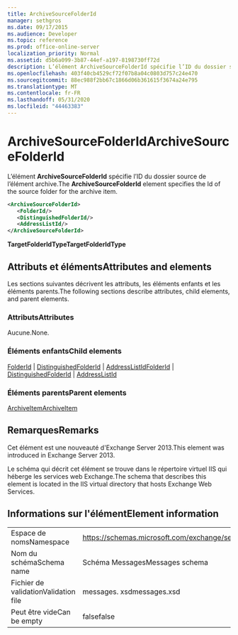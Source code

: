 ```yaml
---
title: ArchiveSourceFolderId
manager: sethgros
ms.date: 09/17/2015
ms.audience: Developer
ms.topic: reference
ms.prod: office-online-server
localization_priority: Normal
ms.assetid: d5b6a099-3b87-44ef-a197-8198730ff72d
description: L’élément ArchiveSourceFolderId spécifie l’ID du dossier source de l’élément archive.
ms.openlocfilehash: 403f40cb4529cf72f07b8a04c0803d757c24e470
ms.sourcegitcommit: 88ec988f2bb67c1866d06b361615f3674a24e795
ms.translationtype: MT
ms.contentlocale: fr-FR
ms.lasthandoff: 05/31/2020
ms.locfileid: "44463383"
---
```

# <a name="archivesourcefolderid"></a><span data-ttu-id="ab50f-103">ArchiveSourceFolderId</span><span class="sxs-lookup"><span data-stu-id="ab50f-103">ArchiveSourceFolderId</span></span>

<span data-ttu-id="ab50f-104">L’élément **ArchiveSourceFolderId** spécifie l’ID du dossier source de l’élément archive.</span><span class="sxs-lookup"><span data-stu-id="ab50f-104">The **ArchiveSourceFolderId** element specifies the Id of the source folder for the archive item.</span></span> 
  
```XML
<ArchiveSourceFolderId>
   <FolderId/>
   <DistinguishedFolderId/>
   <AddressListId/>
</ArchiveSourceFolderId>
```

 <span data-ttu-id="ab50f-105">**TargetFolderIdType**</span><span class="sxs-lookup"><span data-stu-id="ab50f-105">**TargetFolderIdType**</span></span>
## <a name="attributes-and-elements"></a><span data-ttu-id="ab50f-106">Attributs et éléments</span><span class="sxs-lookup"><span data-stu-id="ab50f-106">Attributes and elements</span></span>

<span data-ttu-id="ab50f-107">Les sections suivantes décrivent les attributs, les éléments enfants et les éléments parents.</span><span class="sxs-lookup"><span data-stu-id="ab50f-107">The following sections describe attributes, child elements, and parent elements.</span></span>
  
### <a name="attributes"></a><span data-ttu-id="ab50f-108">Attributs</span><span class="sxs-lookup"><span data-stu-id="ab50f-108">Attributes</span></span>

<span data-ttu-id="ab50f-109">Aucune.</span><span class="sxs-lookup"><span data-stu-id="ab50f-109">None.</span></span>
  
### <a name="child-elements"></a><span data-ttu-id="ab50f-110">Éléments enfants</span><span class="sxs-lookup"><span data-stu-id="ab50f-110">Child elements</span></span>

<span data-ttu-id="ab50f-111">[FolderId](folderid.md)  |  [DistinguishedFolderId](distinguishedfolderid.md)  |  [AddressListId](addresslistid.md)</span><span class="sxs-lookup"><span data-stu-id="ab50f-111">[FolderId](folderid.md) | [DistinguishedFolderId](distinguishedfolderid.md) | [AddressListId](addresslistid.md)</span></span>
  
### <a name="parent-elements"></a><span data-ttu-id="ab50f-112">Éléments parents</span><span class="sxs-lookup"><span data-stu-id="ab50f-112">Parent elements</span></span>

[<span data-ttu-id="ab50f-113">ArchiveItem</span><span class="sxs-lookup"><span data-stu-id="ab50f-113">ArchiveItem</span></span>](archiveitem.md)
  
## <a name="remarks"></a><span data-ttu-id="ab50f-114">Remarques</span><span class="sxs-lookup"><span data-stu-id="ab50f-114">Remarks</span></span>

<span data-ttu-id="ab50f-115">Cet élément est une nouveauté d'Exchange Server 2013.</span><span class="sxs-lookup"><span data-stu-id="ab50f-115">This element was introduced in Exchange Server 2013.</span></span>
  
<span data-ttu-id="ab50f-116">Le schéma qui décrit cet élément se trouve dans le répertoire virtuel IIS qui héberge les services web Exchange.</span><span class="sxs-lookup"><span data-stu-id="ab50f-116">The schema that describes this element is located in the IIS virtual directory that hosts Exchange Web Services.</span></span>
  
## <a name="element-information"></a><span data-ttu-id="ab50f-117">Informations sur l'élément</span><span class="sxs-lookup"><span data-stu-id="ab50f-117">Element information</span></span>

|||
|:-----|:-----|
|<span data-ttu-id="ab50f-118">Espace de noms</span><span class="sxs-lookup"><span data-stu-id="ab50f-118">Namespace</span></span>  <br/> |https://schemas.microsoft.com/exchange/services/2006/messages  <br/> |
|<span data-ttu-id="ab50f-119">Nom du schéma</span><span class="sxs-lookup"><span data-stu-id="ab50f-119">Schema name</span></span>  <br/> |<span data-ttu-id="ab50f-120">Schéma Messages</span><span class="sxs-lookup"><span data-stu-id="ab50f-120">Messages schema</span></span>  <br/> |
|<span data-ttu-id="ab50f-121">Fichier de validation</span><span class="sxs-lookup"><span data-stu-id="ab50f-121">Validation file</span></span>  <br/> |<span data-ttu-id="ab50f-122">messages. xsd</span><span class="sxs-lookup"><span data-stu-id="ab50f-122">messages.xsd</span></span>  <br/> |
|<span data-ttu-id="ab50f-123">Peut être vide</span><span class="sxs-lookup"><span data-stu-id="ab50f-123">Can be empty</span></span>  <br/> |<span data-ttu-id="ab50f-124">false</span><span class="sxs-lookup"><span data-stu-id="ab50f-124">false</span></span>  <br/> |
   

